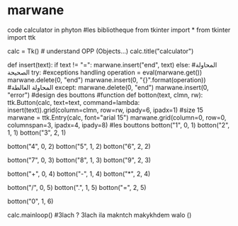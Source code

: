 # marwane
code calculator in phyton
#les bibliotheque
from tkinter import *
from tkinter import ttk

calc = Tk() # understand OPP (Objects...)
calc.title("calculator")

def insert(text):
    if text != "=":
        marwane.insert("end", text)
    else:
        #المحاولة الصحيحة
        try: #exceptions handling 
            operation = eval(marwane.get())
            marwane.delete(0, "end")
            marwane.insert(0, "{}".format(operation))
        #المحاولة الغالطة
        except:
            marwane.delete(0, "end")
            marwane.insert(0, "error")
#design des bouttons
#function
def botton(text, clmn, rw):
    ttk.Button(calc, text=text, command=lambda: insert(text)).grid(column=clmn, row=rw, ipady=6, ipadx=1)
#size 15
marwane = ttk.Entry(calc, font="arial 15")
marwane.grid(column=0, row=0, columnspan=3, ipadx=4, ipady=8)
#les bouttons
botton("1", 0, 1)
botton("2", 1, 1)
botton("3", 2, 1)

botton("4", 0, 2)
botton("5", 1, 2)
botton("6", 2, 2)

botton("7", 0, 3)
botton("8", 1, 3)
botton("9", 2, 3)

botton("+", 0, 4)
botton("-", 1, 4)
botton("*", 2, 4)

botton("/", 0, 5)
botton(".", 1, 5)
botton("=", 2, 5)

botton("0", 1, 6)

calc.mainloop() #3lach ? 3lach ila makntch makykhdem walo ()
